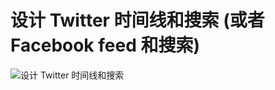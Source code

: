 # 设计 Twitter 时间线和搜索 (或者 Facebook feed 和搜索)

![设计 Twitter 时间线和搜索](https://pic.imgdb.cn/item/605951188322e6675cff98f6.png)
